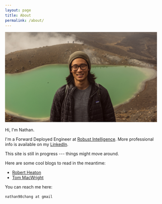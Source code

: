```yaml
---
layout: page
title: About
permalink: /about/
---
```

<img src="/assets/images/self.jpg" >

Hi, I'm Nathan.

I'm a Forward Deployed Engineer at [Robust Intelligence](https://www.robustintelligence.com/).
More professional info is available on my
[LinkedIn](https://www.linkedin.com/in/thisisnathanchang/).

This site is still in progress --- things might move around.

Here are some cool blogs to read in the meantime:
- [Robert Heaton](https://robertheaton.com/)
- [Tom MacWright](https://macwright.com/)

You can reach me here:

`nathan98chang at gmail`
